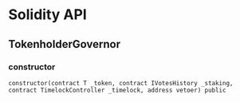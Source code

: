 # Solidity API

## TokenholderGovernor

### constructor

```solidity
constructor(contract T _token, contract IVotesHistory _staking, contract TimelockController _timelock, address vetoer) public
```

